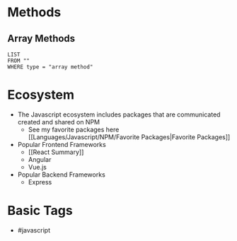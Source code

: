 # Methods

## Array Methods
```dataview
LIST
FROM ""
WHERE type = "array method"
```

# Ecosystem
- The Javascript ecosystem includes packages that are communicated created and shared on NPM 
	- See my favorite packages here [[Languages/Javascript/NPM/Favorite Packages|Favorite Packages]]
- Popular Frontend Frameworks
	- [[React Summary]]
	- Angular
	- Vue.js
- Popular Backend Frameworks
	- Express


# Basic Tags
- #javascript